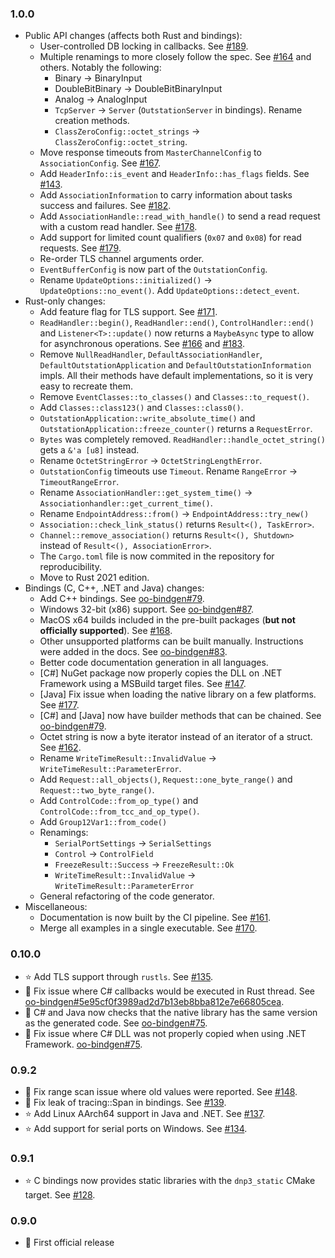 ### 1.0.0 ###
* Public API changes (affects both Rust and bindings):
  * User-controlled DB locking in callbacks. See [#189](https://github.com/stepfunc/dnp3/pull/189).
  * Multiple renamings to more closely follow the spec. See [#164](https://github.com/stepfunc/dnp3/pull/164) and others.
    Notably the following:
    * Binary -> BinaryInput
    * DoubleBitBinary -> DoubleBitBinaryInput
    * Analog -> AnalogInput
    * `TcpServer` -> `Server` (`OutstationServer` in bindings). Rename creation methods.
    * `ClassZeroConfig::octet_strings` -> `ClassZeroConfig::octet_string`.
  * Move response timeouts from `MasterChannelConfig` to `AssociationConfig`. See [#167](https://github.com/stepfunc/dnp3/pull/167).
  * Add `HeaderInfo::is_event` and `HeaderInfo::has_flags` fields. See [#143](https://github.com/stepfunc/dnp3/pull/143).
  * Add `AssociationInformation` to carry information about tasks success and failures.
    See [#182](https://github.com/stepfunc/dnp3/pull/182).
  * Add `AssociationHandle::read_with_handle()` to send a read request with a custom read handler.
    See [#178](https://github.com/stepfunc/dnp3/issues/178).
  * Add support for limited count qualifiers (`0x07` and `0x08`) for read requests.
    See [#179](https://github.com/stepfunc/dnp3/issues/179).
  * Re-order TLS channel arguments order.
  * `EventBufferConfig` is now part of the `OutstationConfig`.
  * Rename `UpdateOptions::initialized()` -> `UpdateOptions::no_event()`. Add `UpdateOptions::detect_event`.
* Rust-only changes:
  * Add feature flag for TLS support. See [#171](https://github.com/stepfunc/dnp3/pull/171).
  * `ReadHandler::begin()`, `ReadHandler::end()`, `ControlHandler::end()` and `Listener<T>::update()`
    now returns a `MaybeAsync` type to allow for asynchronous operations.
    See [#166](https://github.com/stepfunc/dnp3/pull/166) and [#183](https://github.com/stepfunc/dnp3/pull/183).
  * Remove `NullReadHandler`, `DefaultAssociationHandler`, `DefaultOutstationApplication` and `DefaultOutstationInformation` impls.
    All their methods have default implementations, so it is very easy to recreate them.
  * Remove `EventClasses::to_classes()` and `Classes::to_request()`.
  * Add `Classes::class123()` and `Classes::class0()`.
  * `OutstationApplication::write_absolute_time()` and `OutstationApplication::freeze_counter()` returns a `RequestError`.
  * `Bytes` was completely removed. `ReadHandler::handle_octet_string()` gets a `&'a [u8]` instead.
  * Rename `OctetStringError` -> `OctetStringLengthError`.
  * `OutstationConfig` timeouts use `Timeout`. Rename `RangeError` -> `TimeoutRangeError`.
  * Rename `AssociationHandler::get_system_time()` -> `Associationhandler::get_current_time()`.
  * Rename `EndpointAddress::from()` -> `EndpointAddress::try_new()`
  * `Association::check_link_status()` returns `Result<(), TaskError>`.
  * `Channel::remove_association()` returns `Result<(), Shutdown>` instead of `Result<(), AssociationError>`.
  * The `Cargo.toml` file is now commited in the repository for reproducibility.
  * Move to Rust 2021 edition.
* Bindings (C, C++, .NET and Java) changes:
  * Add C++ bindings. See [oo-bindgen#79](https://github.com/stepfunc/oo_bindgen/pull/79).
  * Windows 32-bit (x86) support. See [oo-bindgen#87](https://github.com/stepfunc/oo_bindgen/pull/87).
  * MacOS x64 builds included in the pre-built packages (**but not officially supported**).
    See [#168](https://github.com/stepfunc/dnp3/pull/168).
  * Other unsupported platforms can be built manually. Instructions were added in the docs.
    See [oo-bindgen#83](https://github.com/stepfunc/oo_bindgen/pull/83).
  * Better code documentation generation in all languages.
  * [C#] NuGet package now properly copies the DLL on .NET Framework using a MSBuild target files.
    See [#147](https://github.com/stepfunc/dnp3/issues/147).
  * [Java] Fix issue when loading the native library on a few platforms. See [#177](https://github.com/stepfunc/dnp3/issues/177).
  * [C#] and [Java] now have builder methods that can be chained. See [oo-bindgen#79](https://github.com/stepfunc/oo_bindgen/pull/79).
  * Octet string is now a byte iterator instead of an iterator of a struct. See [#162](https://github.com/stepfunc/dnp3/pull/162).
  * Rename `WriteTimeResult::InvalidValue` -> `WriteTimeResult::ParameterError`.
  * Add `Request::all_objects()`, `Request::one_byte_range()` and `Request::two_byte_range()`.
  * Add `ControlCode::from_op_type()` and `ControlCode::from_tcc_and_op_type()`.
  * Add `Group12Var1::from_code()`
  * Renamings:
    * `SerialPortSettings` -> `SerialSettings`
    * `Control` -> `ControlField`
    * `FreezeResult::Success` -> `FreezeResult::Ok`
    * `WriteTimeResult::InvalidValue` -> `WriteTimeResult::ParameterError`
  * General refactoring of the code generator.
* Miscellaneous:
  * Documentation is now built by the CI pipeline. See [#161](https://github.com/stepfunc/dnp3/pull/161).
  * Merge all examples in a single executable. See [#170](https://github.com/stepfunc/dnp3/pull/170).

### 0.10.0 ###
* :star: Add TLS support through `rustls`.
  See [#135](https://github.com/stepfunc/dnp3/pull/135).
* :bug: Fix issue where C# callbacks would be executed in Rust thread.
  See [oo-bindgen#5e95cf0f3989ad2d7b13eb8bba812e7e66805cea](https://github.com/stepfunc/oo_bindgen/commit/5e95cf0f3989ad2d7b13eb8bba812e7e66805cea).
* :wrench: C# and Java now checks that the native library has the same version
  as the generated code. See [oo-bindgen#75](https://github.com/stepfunc/oo_bindgen/pull/75).
* :bug: Fix issue where C# DLL was not properly copied when using .NET Framework.
  [oo-bindgen#75](https://github.com/stepfunc/oo_bindgen/pull/75).

### 0.9.2 ###
* :bug: Fix range scan issue where old values were reported.
  See [#148](https://github.com/stepfunc/dnp3/pull/148).
* :bug: Fix leak of tracing::Span in bindings.
  See [#139](https://github.com/stepfunc/dnp3/pull/139).
* :star: Add Linux AArch64 support in Java and .NET.
  See [#137](https://github.com/stepfunc/dnp3/pull/137).
* :star: Add support for serial ports on Windows.
  See [#134](https://github.com/stepfunc/dnp3/pull/134).

### 0.9.1 ###
* :star: C bindings now provides static libraries with the `dnp3_static` CMake target.
  See [#128](https://github.com/stepfunc/dnp3/pull/128).

### 0.9.0 ###
* :tada: First official release
